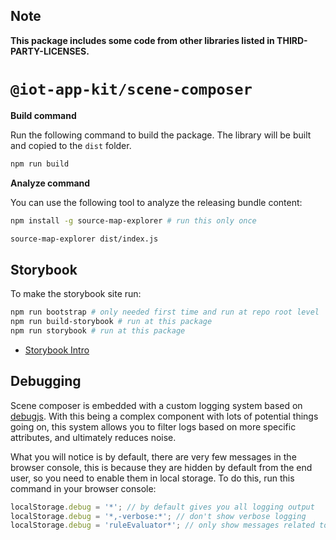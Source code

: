 ## Note

**This package includes some code from other libraries listed in THIRD-PARTY-LICENSES.**

# `@iot-app-kit/scene-composer`

**Build command**

Run the following command to build the package.
The library will be built and copied to the `dist` folder.

```bash
npm run build
```

**Analyze command**

You can use the following tool to analyze the releasing bundle content:

```bash
npm install -g source-map-explorer # run this only once

source-map-explorer dist/index.js
```

## Storybook

To make the storybook site run:

```bash
npm run bootstrap # only needed first time and run at repo root level
npm run build-storybook # run at this package
npm run storybook # run at this package
```

- [Storybook Intro](https://storybook.js.org/docs/react/get-started/introduction)

## Debugging
Scene composer is embedded with a custom logging system based on [debugjs](https://www.npmjs.com/package/debug). With this being a complex component with lots of potential things going on, this system allows you to filter logs based on more specific attributes, and ultimately reduces noise.

What you will notice is by default, there are very few messages in the browser console, this is because they are hidden by default from the end user, so you need to enable them in local storage. To do this, run this command in your browser console:

```javascript
localStorage.debug = '*'; // by default gives you all logging output
localStorage.debug = '*,-verbose:*'; // don't show verbose logging
localStorage.debug = 'ruleEvaluator*'; // only show messages related to the ruleEvaluator component
```
